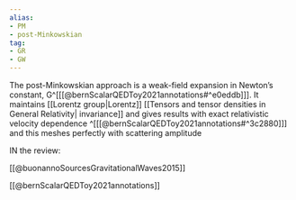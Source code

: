 ```yaml
---
alias:
- PM
- post-Minkowskian
tag:
- GR
- GW
---
```


The post-Minkowskian approach is a weak-field expansion in Newton’s constant, G^[[[@bernScalarQEDToy2021annotations#^e0eddb]]]. It maintains [[Lorentz group|Lorentz]] [[Tensors and tensor densities in General Relativity| invariance]] and gives results with exact relativistic velocity dependence ^[[[@bernScalarQEDToy2021annotations#^3c2880]]] and this meshes perfectly with scattering amplitude

IN the review:

[[@buonannoSourcesGravitationalWaves2015]]

[[@bernScalarQEDToy2021annotations]]